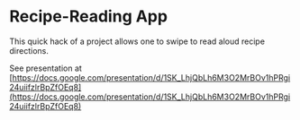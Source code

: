 # Recipe-Reading App

This quick hack of a project allows one to swipe to read aloud recipe directions.

See presentation at [https://docs.google.com/presentation/d/1SK_LhjQbLh6M3O2MrBOv1hPRgi24uiifzlrBpZfOEq8](https://docs.google.com/presentation/d/1SK_LhjQbLh6M3O2MrBOv1hPRgi24uiifzlrBpZfOEq8)